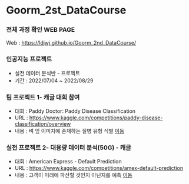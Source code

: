 # Goorm_2st_DataCourse
 
### 전체 과정 확인 WEB PAGE
Web : https://ldjwj.github.io/Goorm_2nd_DataCourse/


### 인공지능 프로젝트
 * 실전 데이터 분석반 - 프로젝트
 * 기간 : 2022/07/04 ~ 2022/08/29


### 팀 프로젝트 1- 캐글 대회 참여
 * 대회 : Paddy Doctor: Paddy Disease Classification
 * URL : https://www.kaggle.com/competitions/paddy-disease-classification/overview
 * 내용 : 벼 잎 이미지에 존재하는 질병 유형 식별
 [이동](https://github.com/LDJWJ/Goorm_2st_DataCourse/tree/main/01_TeamProject_First_PaddyDoctor) 


### 실전 프로젝트 2- 대용량 데이터 분석(50G) - 캐글
 * 대회 : American Express - Default Prediction
 * URL :  https://www.kaggle.com/competitions/amex-default-prediction
 * 내용 : 고객이 미래에 파산할 것인지 아닌지를 예측
 [이동](https://github.com/LDJWJ/Goorm_1st_DataCourse/tree/main/02_TeamProject_Second)
